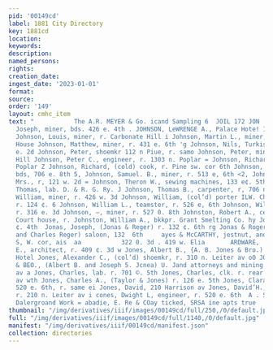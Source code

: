 ```yaml
---
pid: '00149cd'
label: 1881 City Directory
key: 1881cd
location: 
keywords: 
description: 
named_persons: 
rights: 
creation_date: 
ingest_date: '2023-01-01'
format: 
source: 
order: '149'
layout: cmhc_item
text: "           The A.R. MEYER & Go. icand Sampling 6  JOIL 172 JON     ; Johnson,
  Joseph, miner, bds. 426 e. 4th . JOHNSON, LeWRENGE A., Palace Hote! 130 w. 2d =
  Johnson, Louis, miner, r. Carbonate Hill i Johnson, Martin L., miner, r. Mansion
  House Johnson, Matthew, miner, r. 431 e. 6th 'g Johnson, Nils, Turkish baths 117
  e. 2d Johnson, Peter, shoemkr 112 n Piue, r. samo Johnson, Peter, miner, r. Carbonate
  Hill Johnson, Peter C., engineer, r. 1303 n. Poplar = Johnson, Richard, r. 312 n,
  Poplar Z Johnson, Richard, (cold) cook, r. Pine sw. cor 6th Johnson, Robert, teamster,
  bds, 706 e. 8th 5, Johnson, Samuel. B., miner, r. 513 e, 6th <2, Johnson, Susan
  Mrs., r, 121 w. 2d = Johnson, Theron W., sewing machines, 133 e¢. 5th  _ Johnson,
  Thomas, lab. D. & R. G. Ry. J Johnson, Thomas B., carpenter, r, 706 n. Wemlock Johnson,
  William, miner, r. 426 w. 3d Johnson, William, (col’d) porter ILW. Chatfield & Co.
  r. 124 ¢. 6 Johnson, William L., teamster, r. 526 e, 6th Johnson, William R, minor,
  r. 316 e. 3d Johnson, —, miner, r. 527 0. 8th Johnston, Robert A., cep Sheriff,
  Court house, r. Johnston, William A., bkkpr. Grant Smelting Co. hy Jolly Lode, head
  ¢. 4th  Jonas, Joseph, (Jonas & Reger) r. 132 ¢. 6th rg Jonas & Roger, (Joseph Jonas
  and Charles Reger) saloon, 132  6th     ayes & McCARTHY, jestnut, and Harrison ave,,
  S, W. cor, ais  aa           322 0. 3d . 419 w. Elia       ARDWARE,  8 Jones, Abel
  E., architect, r. 409 ¢. 3d w Jones, Albert B., {A. B. Jones & Bro.) bds. Clarendon
  Hotel Jones, Alexander C., (col’d) shoemkr, r. 310 n. Leiter av oO JONES, A. B.
  & BEO., (Albert B. and Joseph 5. Jcnea) U. Jand attorneys and mining agts. 318 Ilarrison
  av a Jones, Charles, lab. r. 701 ©. 5th Jones, Charles, clk. r. rear 700 Harrison
  av wth Jones, Charles A., (Taylor & Jones) r. 126 e. 5th Jones, Clara Mrs., grocer,
  520 e. 6th, r. same ei Jones, David, 210 Harrison av Jones, David’H., (col’d) saloon,
  r. 210 n. Leiter av i cones, Dwight L, engineer, r. 520 e. 6th  A . Samples from
  Dalergroand Work = abadie, E. Re & COay ticked, SRSA ine apts true    "
thumbnail: "/img/derivatives/iiif/images/00149cd/full/250,/0/default.jpg"
full: "/img/derivatives/iiif/images/00149cd/full/1140,/0/default.jpg"
manifest: "/img/derivatives/iiif/00149cd/manifest.json"
collection: directories
---
```

